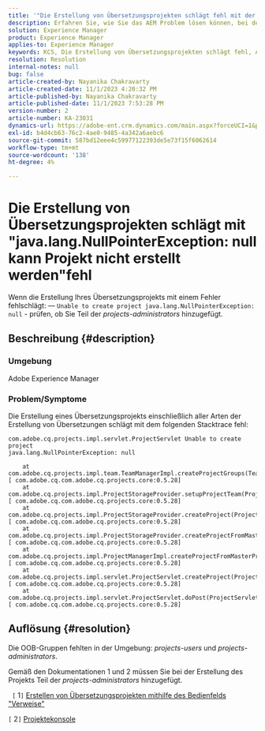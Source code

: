 ```yaml
---
title: '"Die Erstellung von Übersetzungsprojekten schlägt fehl mit der Fehlermeldung "Das Projekt kann nicht java.lang.NullPointerException: null erstellt werden".'
description: Erfahren Sie, wie Sie das AEM Problem lösen können, bei dem die Erstellung von Übersetzungsprojekten fehlschlägt. OOB-Gruppen wurden als fehlend gefunden.
solution: Experience Manager
product: Experience Manager
applies-to: Experience Manager
keywords: KCS, Die Erstellung von Übersetzungsprojekten schlägt fehl, AEM, Projekt kann nicht erstellt werden, java.lang.NullPointerException
resolution: Resolution
internal-notes: null
bug: false
article-created-by: Nayanika Chakravarty
article-created-date: 11/1/2023 4:20:32 PM
article-published-by: Nayanika Chakravarty
article-published-date: 11/1/2023 7:53:28 PM
version-number: 2
article-number: KA-23031
dynamics-url: https://adobe-ent.crm.dynamics.com/main.aspx?forceUCI=1&pagetype=entityrecord&etn=knowledgearticle&id=8d39a28e-d278-ee11-8179-6045bd0065f9
exl-id: b4d4cb63-76c2-4ae0-9485-4a342a6aebc6
source-git-commit: 587bd12eee4c59977122393de5e73f15f6062614
workflow-type: tm+mt
source-wordcount: '138'
ht-degree: 4%

---
```


# Die Erstellung von Übersetzungsprojekten schlägt mit &quot;java.lang.NullPointerException: null kann Projekt nicht erstellt werden&quot;fehl


Wenn die Erstellung Ihres Übersetzungsprojekts mit einem Fehler fehlschlägt: — `Unable to create project java.lang.NullPointerException: null` - prüfen, ob Sie Teil der *projects-administrators* hinzugefügt.

## Beschreibung {#description}


### Umgebung

Adobe Experience Manager

### Problem/Symptome

Die Erstellung eines Übersetzungsprojekts einschließlich aller Arten der Erstellung von Übersetzungen schlägt mit dem folgenden Stacktrace fehl:


```
com.adobe.cq.projects.impl.servlet.ProjectServlet Unable to create project
java.lang.NullPointerException: null

    at com.adobe.cq.projects.impl.team.TeamManagerImpl.createProjectGroups(TeamManagerImpl.java:346) [ com.adobe.cq.com.adobe.cq.projects.core:0.5.28] 
    at com.adobe.cq.projects.impl.ProjectStorageProvider.setupProjectTeam(ProjectStorageProvider.java:691) [ com.adobe.cq.com.adobe.cq.projects.core:0.5.28] 
    at com.adobe.cq.projects.impl.ProjectStorageProvider.createProject(ProjectStorageProvider.java:636) [ com.adobe.cq.com.adobe.cq.projects.core:0.5.28] 
    at com.adobe.cq.projects.impl.ProjectStorageProvider.createProjectFromMasterProject(ProjectStorageProvider.java:514) [ com.adobe.cq.com.adobe.cq.projects.core:0.5.28] 
    at com.adobe.cq.projects.impl.ProjectManagerImpl.createProjectFromMasterProject(ProjectManagerImpl.java:92) [ com.adobe.cq.com.adobe.cq.projects.core:0.5.28] 
    at com.adobe.cq.projects.impl.servlet.ProjectServlet.createProject(ProjectServlet.java:297) [ com.adobe.cq.com.adobe.cq.projects.core:0.5.28] 
    at com.adobe.cq.projects.impl.servlet.ProjectServlet.doPost(ProjectServlet.java:196) [ com.adobe.cq.com.adobe.cq.projects.core:0.5.28]
```



## Auflösung {#resolution}


Die OOB-Gruppen fehlten in der Umgebung: *projects-users* und *projects-administrators*.

Gemäß den Dokumentationen 1 und 2 müssen Sie bei der Erstellung des Projekts Teil der *projects-administrators* hinzugefügt.

&#x200B; &#x200B; &#x200B;`[` 1`]`  [Erstellen von Übersetzungsprojekten mithilfe des Bedienfelds &quot;Verweise&quot;](https://experienceleague.adobe.com/docs/experience-manager-65/administering/introduction/tc-manage.html?lang=en#creating-translation-projects-using-the-references-panel)

`[` 2`]`  [Projektekonsole](https://experienceleague.adobe.com/docs/experience-manager-65/authoring/projects/projects.html?lang=en#projects-console)
